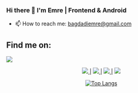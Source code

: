 ### Hi there 👋 I'm Emre | Frontend & Android 
- 📫 How to reach me: bagdadiemre@gmail.com

<h2 align="left">Find me on:</h2>
<p align="left">
  <a href="https://www.linkedin.com/in/emrebagdadioglu">
    <img src="https://skillicons.dev/icons?i=linkedin" />
  </a>
</p>


<p align="center">
  <a href="#">
    <img src="https://skillicons.dev/icons?i=js,react,materialui,html,css" />
  </a>
  <span>|</span>
  <a href="#">
    <img src="https://skillicons.dev/icons?i=kotlin,flutter,dart" />
  </a>
  <span>|</span>
   <a href="#">
    <img src="https://skillicons.dev/icons?i=java,spring,mongodb,nodejs" />
  </a>
<span>|</span>
  <a href="#">
    <img src="https://skillicons.dev/icons?i=electron" />
  </a>
</p>


  
</p>

<div align="center">

[![Top Langs](https://github-readme-stats.vercel.app/api/top-langs/?username=bagdadiemre&layout=compact&theme=dark)](https://github.com/anuraghazra/github-readme-stats)   

</div>


